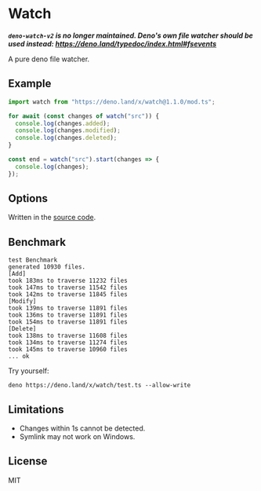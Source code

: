 # Watch

***`deno-watch-v2` is no longer maintained. Deno's own file watcher should be used instead: https://deno.land/typedoc/index.html#fsevents***

A pure deno file watcher.

## Example

```typescript
import watch from "https://deno.land/x/watch@1.1.0/mod.ts";

for await (const changes of watch("src")) {
  console.log(changes.added);
  console.log(changes.modified);
  console.log(changes.deleted);
}
```

```typescript
const end = watch("src").start(changes => {
  console.log(changes);
});
```

## Options

Written in the [source code](./mod.ts).

## Benchmark

```
test Benchmark
generated 10930 files.
[Add]
took 183ms to traverse 11232 files
took 147ms to traverse 11542 files
took 142ms to traverse 11845 files
[Modify]
took 139ms to traverse 11891 files
took 136ms to traverse 11891 files
took 154ms to traverse 11891 files
[Delete]
took 138ms to traverse 11608 files
took 134ms to traverse 11274 files
took 145ms to traverse 10960 files
... ok
```

Try yourself:

```
deno https://deno.land/x/watch/test.ts --allow-write
```

## Limitations

- Changes within 1s cannot be detected.
- Symlink may not work on Windows.

## License

MIT
